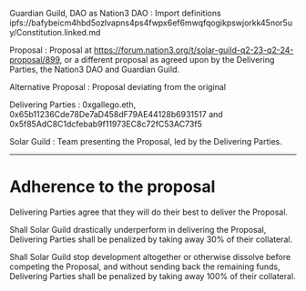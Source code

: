 Guardian Guild, DAO as Nation3 DAO
: Import definitions ipfs://bafybeicm4hbd5ozlvapns4ps4fwpx6ef6mwqfqogikpswjorkk45nor5uy/Constitution.linked.md

Proposal
: Proposal at https://forum.nation3.org/t/solar-guild-q2-23-q2-24-proposal/899, or a different proposal as agreed upon by the Delivering Parties, the Nation3 DAO and Guardian Guild.

Alternative Proposal
: Proposal deviating from the original 

Delivering Parties
: 0xgallego.eth, 0x65b11236Cde78De7aD458dF79AE44128b6931517 and 0x5f85AdC8C1dcfebab9f11973EC8c72fC53AC73f5

Solar Guild
: Team presenting the Proposal, led by the Delivering Parties.

---

# Adherence to the proposal

Delivering Parties agree that they will do their best to deliver the Proposal.

Shall Solar Guild drastically underperform in delivering the Proposal, Delivering Parties shall be penalized by taking away 30% of their collateral.

Shall Solar Guild stop development altogether or otherwise dissolve before competing the Proposal, and without sending back the remaining funds, Delivering Parties shall be penalized by taking away 100% of their collateral.
